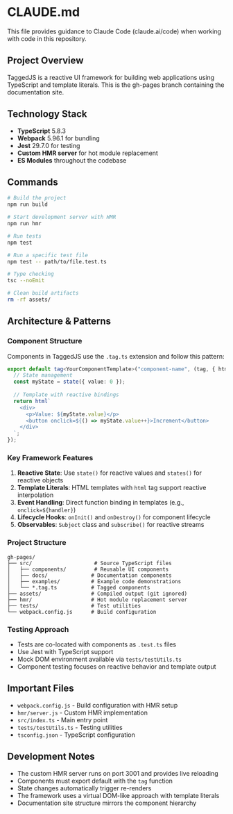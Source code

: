 # CLAUDE.md

This file provides guidance to Claude Code (claude.ai/code) when working with code in this repository.

## Project Overview

TaggedJS is a reactive UI framework for building web applications using TypeScript and template literals. This is the gh-pages branch containing the documentation site.

## Technology Stack

- **TypeScript** 5.8.3
- **Webpack** 5.96.1 for bundling
- **Jest** 29.7.0 for testing
- **Custom HMR server** for hot module replacement
- **ES Modules** throughout the codebase

## Commands

```bash
# Build the project
npm run build

# Start development server with HMR
npm run hmr

# Run tests
npm test

# Run a specific test file
npm test -- path/to/file.test.ts

# Type checking
tsc --noEmit

# Clean build artifacts
rm -rf assets/
```

## Architecture & Patterns

### Component Structure
Components in TaggedJS use the `.tag.ts` extension and follow this pattern:

```typescript
export default tag<YourComponentTemplate>("component-name", (tag, { html, state, onInit }) => {
  // State management
  const myState = state({ value: 0 });
  
  // Template with reactive bindings
  return html`
    <div>
      <p>Value: ${myState.value}</p>
      <button onclick=${() => myState.value++}>Increment</button>
    </div>
  `;
});
```

### Key Framework Features

1. **Reactive State**: Use `state()` for reactive values and `states()` for reactive objects
2. **Template Literals**: HTML templates with `html` tag support reactive interpolation
3. **Event Handling**: Direct function binding in templates (e.g., `onclick=${handler}`)
4. **Lifecycle Hooks**: `onInit()` and `onDestroy()` for component lifecycle
5. **Observables**: `Subject` class and `subscribe()` for reactive streams

### Project Structure

```
gh-pages/
├── src/                    # Source TypeScript files
│   ├── components/         # Reusable UI components
│   ├── docs/              # Documentation components
│   ├── examples/          # Example code demonstrations
│   └── *.tag.ts           # Tagged components
├── assets/                # Compiled output (git ignored)
├── hmr/                   # Hot module replacement server
├── tests/                 # Test utilities
└── webpack.config.js      # Build configuration
```

### Testing Approach

- Tests are co-located with components as `.test.ts` files
- Use Jest with TypeScript support
- Mock DOM environment available via `tests/testUtils.ts`
- Component testing focuses on reactive behavior and template output

## Important Files

- `webpack.config.js` - Build configuration with HMR setup
- `hmr/server.js` - Custom HMR implementation
- `src/index.ts` - Main entry point
- `tests/testUtils.ts` - Testing utilities
- `tsconfig.json` - TypeScript configuration

## Development Notes

- The custom HMR server runs on port 3001 and provides live reloading
- Components must export default with the `tag` function
- State changes automatically trigger re-renders
- The framework uses a virtual DOM-like approach with template literals
- Documentation site structure mirrors the component hierarchy
